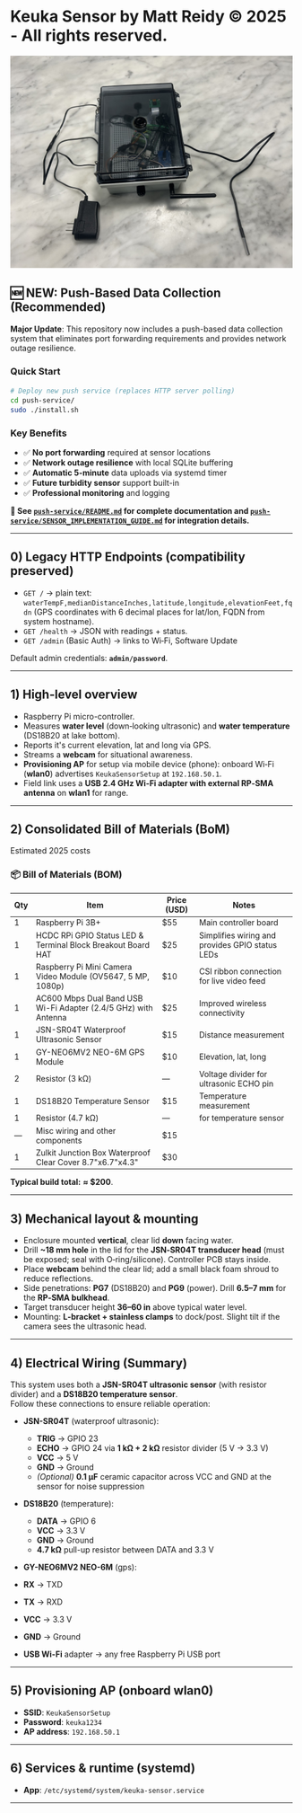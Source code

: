 # Keuka Sensor by Matt Reidy © 2025 - All rights reserved.
![Keuka Sensor](docs/sensor.jpg)

## 🆕 **NEW: Push-Based Data Collection (Recommended)**

**Major Update**: This repository now includes a push-based data collection system that eliminates port forwarding requirements and provides network outage resilience.

### Quick Start
```bash
# Deploy new push service (replaces HTTP server polling)
cd push-service/
sudo ./install.sh
```

### Key Benefits
- ✅ **No port forwarding** required at sensor locations
- ✅ **Network outage resilience** with local SQLite buffering
- ✅ **Automatic 5-minute** data uploads via systemd timer
- ✅ **Future turbidity sensor** support built-in
- ✅ **Professional monitoring** and logging

**📖 See [`push-service/README.md`](push-service/README.md) for complete documentation and [`push-service/SENSOR_IMPLEMENTATION_GUIDE.md`](push-service/SENSOR_IMPLEMENTATION_GUIDE.md) for integration details.**

---

## 0) Legacy HTTP Endpoints (compatibility preserved)

- `GET /` → plain text: `waterTempF,medianDistanceInches,latitude,longitude,elevationFeet,fqdn` (GPS coordinates with 6 decimal places for lat/lon, FQDN from system hostname).
- `GET /health` → JSON with readings + status.
- `GET /admin` (Basic Auth) → links to Wi‑Fi, Software Update

Default admin credentials: **`admin/password`**.

---

## 1) High‑level overview
- Raspberry Pi micro-controller.
- Measures **water level** (down‑looking ultrasonic) and **water temperature** (DS18B20 at lake bottom).
- Reports it's current elevation, lat and long via GPS.
- Streams a **webcam** for situational awareness.
- **Provisioning AP** for setup via mobile device (phone): onboard Wi‑Fi (**wlan0**) advertises `KeukaSensorSetup` at `192.168.50.1`.
- Field link uses a **USB 2.4 GHz Wi‑Fi adapter with external RP‑SMA antenna** on **wlan1** for range.

---

## 2) Consolidated Bill of Materials (BoM)

Estimated 2025 costs



### 📦 Bill of Materials (BOM)

| Qty | Item                                                                                                     | Price (USD) | Notes |
|-----|----------------------------------------------------------------------------------------------------------|-------------|-------|
| 1   | Raspberry Pi 3B+                                                                                         | $55         | Main controller board |
| 1   | HCDC RPi GPIO Status LED & Terminal Block Breakout Board HAT                                             | $25         | Simplifies wiring and provides GPIO status LEDs |
| 1   | Raspberry Pi Mini Camera Video Module (OV5647, 5 MP, 1080p)                                              | $10         | CSI ribbon connection for live video feed |
| 1   | AC600 Mbps Dual Band USB Wi-Fi Adapter (2.4/5 GHz) with Antenna                                          | $25         | Improved wireless connectivity |
| 1   | JSN-SR04T Waterproof Ultrasonic Sensor                                                                   | $15         | Distance measurement |
| 1   | GY-NEO6MV2 NEO-6M GPS Module                                                                             | $10         | Elevation, lat, long |
| 2   | Resistor  (3 kΩ)                                                                                         | —           | Voltage divider for ultrasonic ECHO pin |
| 1   | DS18B20 Temperature Sensor                                                                               | $15         | Temperature measurement |
| 1   | Resistor (4.7 kΩ)                                                                                        | —           | for temperature sensor |
| —   | Misc wiring and other components                                                                         | $15         |  |
| 1   | Zulkit Junction Box Waterproof Clear Cover 8.7"x6.7"x4.3"                                                | $30         |  |


**Typical build total:** **≈ $200**.

---

## 3) Mechanical layout & mounting

- Enclosure mounted **vertical**, clear lid **down** facing water.  
- Drill **~18 mm hole** in the lid for the **JSN‑SR04T transducer head** (must be exposed; seal with O‑ring/silicone). Controller PCB stays inside.
- Place **webcam** behind the clear lid; add a small black foam shroud to reduce reflections.
- Side penetrations: **PG7** (DS18B20) and **PG9** (power). Drill **6.5–7 mm** for the **RP‑SMA bulkhead**.
- Target transducer height **36–60 in** above typical water level.
- Mounting: **L‑bracket + stainless clamps** to dock/post. Slight tilt if the camera sees the ultrasonic head.

---

## 4) Electrical Wiring (Summary)

This system uses both a **JSN-SR04T ultrasonic sensor** (with resistor divider) and a **DS18B20 temperature sensor**.  
Follow these connections to ensure reliable operation:

- **JSN-SR04T** (waterproof ultrasonic):
  - **TRIG** → GPIO 23
  - **ECHO** → GPIO 24 via **1 kΩ + 2 kΩ** resistor divider (5 V → 3.3 V)
  - **VCC** → 5 V
  - **GND** → Ground
  - *(Optional)* **0.1 µF** ceramic capacitor across VCC and GND at the sensor for noise suppression

- **DS18B20** (temperature):
  - **DATA** → GPIO 6
  - **VCC** → 3.3 V
  - **GND** → Ground
  - **4.7 kΩ** pull-up resistor between DATA and 3.3 V
 
 - **GY-NEO6MV2 NEO-6M** (gps):
  - **RX** → TXD
  - **TX** → RXD
  - **VCC** → 3.3 V
  - **GND** → Ground

- **USB Wi-Fi** adapter → any free Raspberry Pi USB port

---

## 5) Provisioning AP (onboard wlan0)

- **SSID**: `KeukaSensorSetup`  
- **Password**: `keuka1234`  
- **AP address**: `192.168.50.1` 

---

## 6) Services & runtime (systemd)

- **App**: `/etc/systemd/system/keuka-sensor.service`  


---
